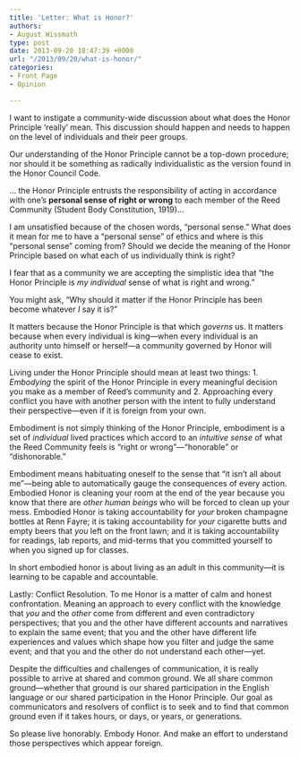 ```yaml
---
title: 'Letter: What is Honor?'
authors:
- August Wissmath
type: post
date: 2013-09-20 18:47:39 +0000
url: "/2013/09/20/what-is-honor/"
categories:
- Front Page
- Opinion

---
```

I want to instigate a community-wide discussion about what does the Honor Principle ‘really’ mean. This discussion should happen and needs to happen on the level of individuals and their peer groups.

Our understanding of the Honor Principle cannot be a top-down procedure; nor should it be something as radically individualistic as the version found in the Honor Council Code.

… the Honor Principle entrusts the responsibility of acting in accordance with one’s **personal sense of right or wrong** to each member of the Reed Community (Student Body Constitution, 1919)…

I am unsatisfied because of the chosen words, “personal sense.” What does it mean for me to have a “personal sense” of ethics and where is this “personal sense” coming from? Should we decide the meaning of the Honor Principle based on what each of us individually think is right?

I fear that as a community we are accepting the simplistic idea that “the Honor Principle is _my individual_ sense of what is right and wrong.”

You might ask, “Why should it matter if the Honor Principle has been become whatever _I_ say it is?”

It matters because the Honor Principle is that which _governs_ us. It matters because when every individual is king—when every individual is an authority unto himself or herself—a community governed by Honor will cease to exist.

Living under the Honor Principle should mean at least two things: 1. _Embodying_ the spirit of the Honor Principle in every meaningful decision you make as a member of Reed’s community and 2. Approaching every conflict you have with another person with the intent to fully understand their perspective—even if it is foreign from your own.
  
Embodiment is not simply thinking of the Honor Principle, embodiment is a set of _individual_ lived practices which accord to an _intuitive sense_ of what the Reed Community feels is “right or wrong”—“honorable” or “dishonorable.”

Embodiment means habituating oneself to the sense that “it isn’t all about me”—being able to automatically gauge the consequences of every action. Embodied Honor is cleaning your room at the end of the year because you know that there are _other human beings_ who will be forced to clean up your mess. Embodied Honor is taking accountability for _your_ broken champagne bottles at Renn Fayre; it is taking accountability for _your_ cigarette butts and empty beers that _you_ left on the front lawn; and it is taking accountability for readings, lab reports, and mid-terms that you committed yourself to when you signed up for classes.

In short embodied honor is about living as an adult in this community—it is learning to be capable and accountable.

Lastly: Conflict Resolution. To me Honor is a matter of calm and honest confrontation. Meaning an approach to every conflict with the knowledge that _you_ and the _other_ come from different and even contradictory perspectives; that you and the other have different accounts and narratives to explain the same event; that you and the other have different life experiences and values which shape how you filter and judge the same event; and that you and the other do not understand each other—yet.
  
Despite the difficulties and challenges of communication, it is really possible to arrive at shared and common ground. We all share common ground—whether that ground is our shared participation in the English language or our shared participation in the Honor Principle. Our goal as communicators and resolvers of conflict is to seek and to find that common ground even if it takes hours, or days, or years, or generations.
  
So please live honorably. Embody Honor. And make an effort to understand those perspectives which appear foreign.